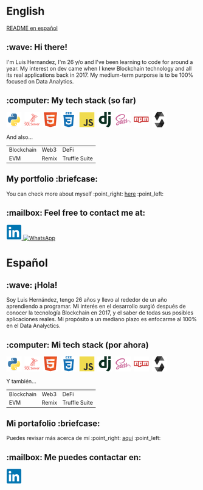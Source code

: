 <h1 id="English">English</h1>
<a href="#Español">README en español</a>

<h2>:wave: Hi there!</h2>
<p>I'm Luis Hernandez, I'm 26 y/o and I've been learning to code for around a year.
My interest on dev came when I knew Blockchain technology and all its real applications back in 2017. My medium-term purporse is to be 100% focused on Data Analytics.</p>

<div>
    <h2>:computer: My tech stack (so far)</h2>
    <img src="https://github.com/devicons/devicon/blob/master/icons/python/python-original.svg" title="Python" alt="Python"width="40" height="40"/>&nbsp;
    <img src= "https://github.com/devicons/devicon/blob/master/icons/microsoftsqlserver/microsoftsqlserver-plain-wordmark.svg" title="Microsoft SQL Server" alt="Microsoft SQL Server" width="40" height="40"/>&nbsp;
    <img src="https://github.com/devicons/devicon/blob/master/icons/html5/html5-original.svg" title="HTML5" alt="HTML 5" width="40" height="40"/>&nbsp;
    <img src="https://github.com/devicons/devicon/blob/master/icons/css3/css3-plain-wordmark.svg"  title="CSS3" alt="CSS 3" width="40" height="40"/>&nbsp;
    <img src="https://github.com/devicons/devicon/blob/master/icons/javascript/javascript-original.svg" title="JavaScript" alt="JavaScript" width="40" height="40"/>&nbsp;
    <img src="https://github.com/devicons/devicon/blob/master/icons/django/django-plain.svg" title="Django" alt="Django" width="40" height="40"/>&nbsp;
    <img src="https://github.com/devicons/devicon/blob/master/icons/sass/sass-original.svg"  title="Sass" alt="Sass" width="40" height="40"/>&nbsp;
    <img src="https://github.com/devicons/devicon/blob/master/icons/npm/npm-original-wordmark.svg" title="NPM" alt="NPM" width="40" height="40"/>&nbsp;
    <img src="https://github.com/devicons/devicon/blob/master/icons/solidity/solidity-original.svg" title="Solidity" alt="Solidity" width="40" height="40"/>&nbsp;
    <p>And also...</p>
    <table>
        <tr>
            <td>Blockchain</td>
            <td>Web3</td>
            <td>DeFi</td>
        </tr>
        <tr>
            <td>EVM</td>
            <td>Remix</td>
            <td>Truffle Suite</td>
        </tr>
    </table>
</div>

<div>
    <h2>My portfolio :briefcase:</h2>
    <p>You can check more about myself :point_right: <a href="https://0xluish.github.io/0xluish/">here</a> :point_left:</p>
</div>

<div>
    <h2>:mailbox: Feel free to contact me at:</h2>
    <a href="https://www.linkedin.com/in/luishernandezsolis/">
        <img src="https://github.com/devicons/devicon/blob/master/icons/linkedin/linkedin-original.svg" title="LinkedIn" alt="LinkedIn" width="40" height="40">
    </a>
    <a href="https://wa.me/5215523284516?text=Hi%20Luis!%20I%20saw%20your%20GitHub%20profile">
        <img align="center" src="https://upload.wikimedia.org/wikipedia/commons/6/6b/WhatsApp.svg" title="WhatsApp" alt="WhatsApp" width="40" height="40">
    </a>
    
</div>

<h1 id="Español">Español</h1>

<h2>:wave: ¡Hola!</h2>
<p>Soy Luis Hernández, tengo 26 años y llevo al rededor de un año aprendiendo a programar. Mi interés en el desarrollo surgió después de conocer la tecnología Blockchain en 2017, y el saber de todas sus posibles aplicaciones reales. Mi propósito a un mediano plazo es enfocarme al 100% en el Data Analyctics.</p>

<div>
    <h2>:computer: Mi tech stack (por ahora)</h2>
    <img src="https://github.com/devicons/devicon/blob/master/icons/python/python-original.svg" title="Python" alt="Python"width="40" height="40"/>&nbsp;
    <img src= "https://github.com/devicons/devicon/blob/master/icons/microsoftsqlserver/microsoftsqlserver-plain-wordmark.svg" title="Microsoft SQL Server" alt="Microsoft SQL Server" width="40" height="40"/>&nbsp;
    <img src="https://github.com/devicons/devicon/blob/master/icons/html5/html5-original.svg" title="HTML5" alt="HTML 5" width="40" height="40"/>&nbsp;
    <img src="https://github.com/devicons/devicon/blob/master/icons/css3/css3-plain-wordmark.svg"  title="CSS3" alt="CSS 3" width="40" height="40"/>&nbsp;
    <img src="https://github.com/devicons/devicon/blob/master/icons/javascript/javascript-original.svg" title="JavaScript" alt="JavaScript" width="40" height="40"/>&nbsp;
    <img src="https://github.com/devicons/devicon/blob/master/icons/django/django-plain.svg" title="Django" alt="Django" width="40" height="40"/>&nbsp;
    <img src="https://github.com/devicons/devicon/blob/master/icons/sass/sass-original.svg"  title="Sass" alt="Sass" width="40" height="40"/>&nbsp;
    <img src="https://github.com/devicons/devicon/blob/master/icons/npm/npm-original-wordmark.svg" title="NPM" alt="NPM" width="40" height="40"/>&nbsp;
    <img src="https://github.com/devicons/devicon/blob/master/icons/solidity/solidity-original.svg" title="Solidity" alt="Solidity" width="40" height="40"/>&nbsp;
    <p>Y también...</p>
    <table>
        <tr>
            <td>Blockchain</td>
            <td>Web3</td>
            <td>DeFi</td>
        </tr>
        <tr>
            <td>EVM</td>
            <td>Remix</td>
            <td>Truffle Suite</td>
        </tr>
    </table>
</div>

<div>
    <h2>Mi portafolio :briefcase:</h2>
    <p>Puedes revisar más acerca de mí :point_right: <a href="https://0xluish.github.io/0xluish/">aquí</a> :point_left:</p>
</div>

<div>
    <h2>:mailbox: Me puedes contactar en:</h2>
    <a href="https://www.linkedin.com/in/luishernandezsolis/">
        <img src="https://github.com/devicons/devicon/blob/master/icons/linkedin/linkedin-original.svg" title="LinkedIn" alt="LinkedIn" width="40" height="40">
    </a>
</div>